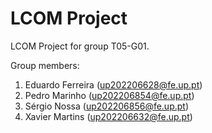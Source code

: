 # LCOM Project

LCOM Project for group T05-G01.

Group members:

1. Eduardo Ferreira    (up202206628@fe.up.pt)
2. Pedro Marinho       (up202206854@fe.up.pt)
3. Sérgio Nossa        (up202206856@fe.up.pt)
4. Xavier Martins      (up202206632@fe.up.pt)
